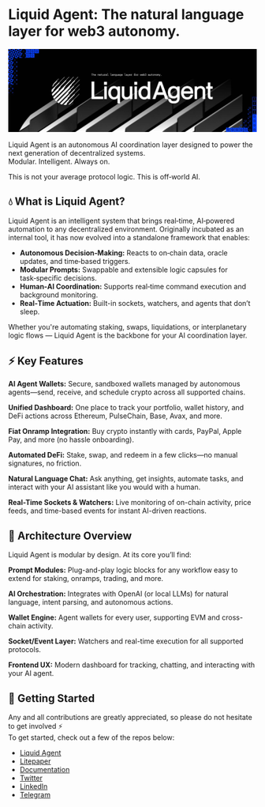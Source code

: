 # Liquid Agent: The natural language layer for web3 autonomy.

![liquid Agent banner](/assets/NEW.jpg)

Liquid Agent is an autonomous AI coordination layer designed to power the next generation of decentralized systems.  
Modular. Intelligent. Always on.

This is not your average protocol logic. This is off‑world AI.

## 💧 What is Liquid Agent?  
Liquid Agent is an intelligent system that brings real‑time, AI‑powered automation to any decentralized environment. Originally incubated as an internal tool, it has now evolved into a standalone framework that enables:

-  **Autonomous Decision‑Making:** Reacts to on‑chain data, oracle updates, and time‑based triggers.
-  **Modular Prompts:** Swappable and extensible logic capsules for task‑specific decisions.
-  **Human‑AI Coordination:** Supports real‑time command execution and background monitoring.
-  **Real‑Time Actuation:** Built-in sockets, watchers, and agents that don’t sleep.

Whether you're automating staking, swaps, liquidations, or interplanetary logic flows — Liquid Agent is the backbone for your AI coordination layer.

## ⚡️ Key Features
**AI Agent Wallets:**
Secure, sandboxed wallets managed by autonomous agents—send, receive, and schedule crypto across all supported chains.

**Unified Dashboard:**
One place to track your portfolio, wallet history, and DeFi actions across Ethereum, PulseChain, Base, Avax, and more.

**Fiat Onramp Integration:**
Buy crypto instantly with cards, PayPal, Apple Pay, and more (no hassle onboarding).

**Automated DeFi:**
Stake, swap, and redeem in a few clicks—no manual signatures, no friction.

**Natural Language Chat:**
Ask anything, get insights, automate tasks, and interact with your AI assistant like you would with a human.

**Real-Time Sockets & Watchers:**
Live monitoring of on-chain activity, price feeds, and time-based events for instant AI-driven reactions.

## 📐 Architecture Overview
Liquid Agent is modular by design.
At its core you’ll find:

**Prompt Modules:**
Plug-and-play logic blocks for any workflow easy to extend for staking, onramps, trading, and more.

**AI Orchestration:**
Integrates with OpenAI (or local LLMs) for natural language, intent parsing, and autonomous actions.

**Wallet Engine:**
Agent wallets for every user, supporting EVM and cross-chain activity.

**Socket/Event Layer:**
Watchers and real-time execution for all supported protocols.

**Frontend UX:**
Modern dashboard for tracking, chatting, and interacting with your AI agent.

## 📖 Getting Started

Any and all contributions are greatly appreciated, so please do not hesitate to get involved ⚡  
To get started, check out a few of the repos below:

- [Liquid Agent](https://www.liquidagent.ai/)
- [Litepaper](https://litepaper.liquidagent.ai)  
- [Documentation](https://docs.liquidagent.ai)  
- [Twitter](https://x.com/LiquidAgentAI)  
- [LinkedIn](https://www.linkedin.com/company/liquid-os)  
- [Telegram](https://t.me/liquidagentai)  
